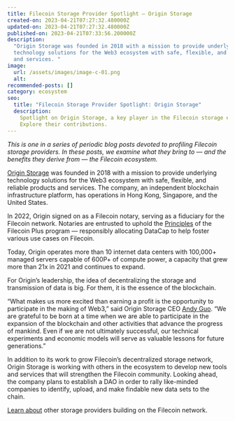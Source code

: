 ```yaml
---
title: Filecoin Storage Provider Spotlight — Origin Storage
created-on: 2023-04-21T07:27:32.480000Z
updated-on: 2023-04-21T07:27:32.480000Z
published-on: 2023-04-21T07:33:56.200000Z
description:
  "Origin Storage was founded in 2018 with a mission to provide underlying
  technology solutions for the Web3 ecosystem with safe, flexible, and reliable products
  and services. "
image:
  url: /assets/images/image-c-01.png
  alt:
recommended-posts: []
category: ecosystem
seo:
  title: "Filecoin Storage Provider Spotlight: Origin Storage"
  description:
    Spotlight on Origin Storage, a key player in the Filecoin storage ecosystem.
    Explore their contributions.
---
```


_This is one in a series of periodic blog posts devoted to profiling Filecoin storage providers. In these posts, we examine what they bring to — and the benefits they derive from — the Filecoin ecosystem._

[Origin Storage](http://www.originstorage.io/) was founded in 2018 with a mission to provide underlying technology solutions for the Web3 ecosystem with safe, flexible, and reliable products and services. The company, an independent blockchain infrastructure platform, has operations in Hong Kong, Singapore, and the United States.

In 2022, Origin signed on as a Filecoin notary, serving as a fiduciary for the Filecoin network. Notaries are entrusted to uphold the [Principles](https://github.com/filecoin-project/FIPs/blob/master/FIPS/fip-0003.md) of the Filecoin Plus program — responsibly allocating DataCap to help foster various use cases on Filecoin.

Today, Origin operates more than 10 internet data centers with 100,000+ managed servers capable of 600P+ of compute power, a capacity that grew more than 21x in 2021 and continues to expand.

For Origin’s leadership, the idea of decentralizing the storage and transmission of data is big. For them, it is the essence of the blockchain.

“What makes us more excited than earning a profit is the opportunity to participate in the making of Web3,” said Origin Storage CEO [Andy Guo](https://www.linkedin.com/in/andy-guo-010408103/). “We are grateful to be born at a time when we are able to participate in the expansion of the blockchain and other activities that advance the progress of mankind. Even if we are not ultimately successful, our technical experiments and economic models will serve as valuable lessons for future generations.”

In addition to its work to grow Filecoin’s decentralized storage network, Origin Storage is working with others in the ecosystem to develop new tools and services that will strengthen the Filecoin community. Looking ahead, the company plans to establish a DAO in order to rally like-minded companies to identify, upload, and make findable new data sets to the chain.

[Learn about](https://filecoinfoundation.medium.com/) other storage providers building on the Filecoin network.
